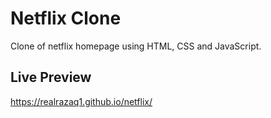 # Netflix Clone

Clone of netflix homepage using HTML, CSS and JavaScript.

## Live Preview

https://realrazaq1.github.io/netflix/
